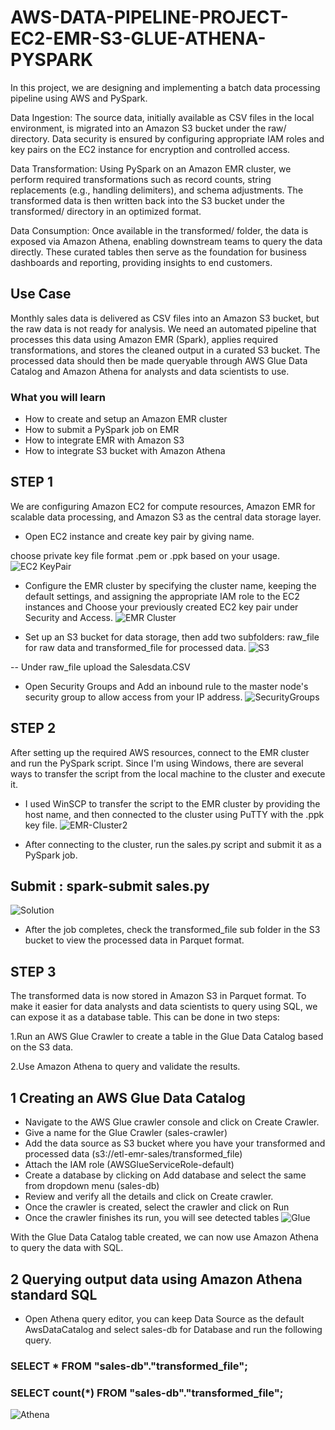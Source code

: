 # AWS-DATA-PIPELINE-PROJECT-EC2-EMR-S3-GLUE-ATHENA-PYSPARK
In this project, we are designing and implementing a batch data processing pipeline using AWS and PySpark.


Data Ingestion: The source data, initially available as CSV files in the local environment, is migrated into an Amazon S3 bucket under the raw/ directory. Data security is ensured by configuring appropriate IAM roles and key pairs on the EC2 instance for encryption and controlled access.

Data Transformation: Using PySpark on an Amazon EMR cluster, we perform required transformations such as record counts, string replacements (e.g., handling delimiters), and schema adjustments. The transformed data is then written back into the S3 bucket under the transformed/ directory in an optimized format.

Data Consumption: Once available in the transformed/ folder, the data is exposed via Amazon Athena, enabling downstream teams to query the data directly. These curated tables then serve as the foundation for business dashboards and reporting, providing insights to end customers.

## Use Case
Monthly sales data is delivered as CSV files into an Amazon S3 bucket, but the raw data is not ready for analysis. We need an automated pipeline that processes this data using Amazon EMR (Spark), applies required transformations, and stores the cleaned output in a curated S3 bucket. The processed data should then be made queryable through AWS Glue Data Catalog and Amazon Athena for analysts and data scientists to use.

### What you will learn

- How to create and setup an Amazon EMR cluster
- How to submit a PySpark job on EMR
- How to integrate EMR with Amazon S3
- How to integrate S3 bucket with Amazon Athena

## STEP 1

We are configuring Amazon EC2 for compute resources, Amazon EMR for scalable data processing, and Amazon S3 as the central data storage layer.

- Open EC2 instance and create key pair by giving name.
  
choose private key file format .pem or .ppk based on your usage.
![EC2 KeyPair](Images/EC2-KeyPair.PNG)

- Configure the EMR cluster by specifying the cluster name, keeping the default settings, and assigning the appropriate IAM role to the EC2 instances and Choose your previously created EC2 key pair under Security and Access.
![EMR Cluster](Images/EMR-Cluster.PNG)

- Set up an S3 bucket for data storage, then add two subfolders: raw_file for raw data and transformed_file for processed data.
![S3](Images/S3.PNG)

-- Under raw_file upload the Salesdata.CSV 


- Open Security Groups and Add an inbound rule to the master node's security group to allow access from your IP address.
  ![SecurityGroups](Images/SecurityGroups.PNG)

## STEP 2
  After setting up the required AWS resources, connect to the EMR cluster and run the PySpark script. Since I'm using Windows, there are several ways to transfer the script from the local machine to the cluster and execute it.

- I used WinSCP to transfer the script to the EMR cluster by providing the host name, and then connected to the cluster using PuTTY with the .ppk key file.
![EMR-Cluster2](Images/EMR-Cluster2.PNG)

- After connecting to the cluster, run the sales.py script and submit it as a PySpark job.
## Submit : spark-submit sales.py
![Solution](Images/Solution.PNG)

- After the job completes, check the transformed_file sub folder in the S3 bucket to view the processed data in Parquet format.

## STEP 3

The transformed data is now stored in Amazon S3 in Parquet format. To make it easier for data analysts and data scientists to query using SQL, we can expose it as a database table.
This can be done in two steps:

1.Run an AWS Glue Crawler to create a table in the Glue Data Catalog based on the S3 data.

2.Use Amazon Athena to query and validate the results.


## 1 Creating an AWS Glue Data Catalog
- Navigate to the AWS Glue crawler console and click on Create Crawler.
- Give a name for the Glue Crawler (sales-crawler)
- Add the data source as S3 bucket where you have your transformed and processed data (s3://etl-emr-sales/transformed_file)
- Attach the IAM role (AWSGlueServiceRole-default)
- Create a database by clicking on Add database and select the same from dropdown menu (sales-db)
- Review and verify all the details and click on Create crawler.
- Once the crawler is created, select the crawler and click on Run
- Once the crawler finishes its run, you will see detected tables
![Glue](Images/Glue.PNG)

With the Glue Data Catalog table created, we can now use Amazon Athena to query the data with SQL.

## 2 Querying output data using Amazon Athena standard SQL
- Open Athena query editor, you can keep Data Source as the default AwsDataCatalog and select sales-db for Database and run the following query.

### SELECT * FROM "sales-db"."transformed_file";

### SELECT count(*) FROM "sales-db"."transformed_file";

![Athena](Images/Athena.PNG)













